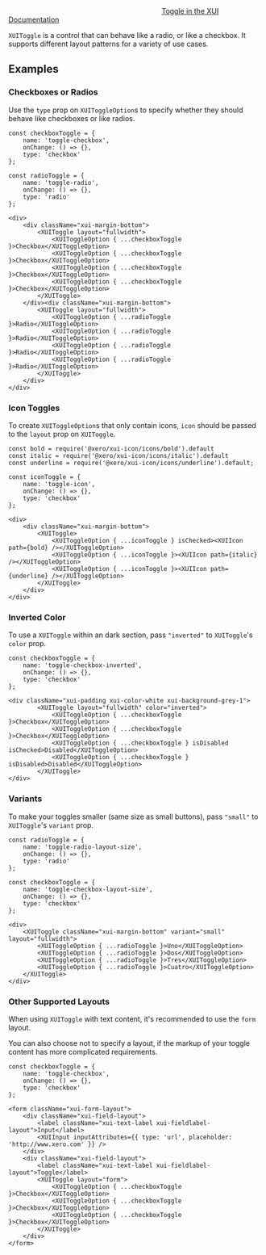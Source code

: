 <div class="xui-margin-vertical">
	<svg focusable="false" class="xui-icon xui-icon-inline xui-icon-large xui-icon-color-blue">
		<use xlink:href="#xui-icon-bookmark" role="presentation"/>
	</svg>
	<a href="../section-building-blocks-toggle.html">Toggle in the XUI Documentation</a>
</div>

`XUIToggle` is a control that can behave like a radio, or like a checkbox. It supports different layout patterns for a variety of use cases.

## Examples

### Checkboxes or Radios

Use the `type` prop on `XUIToggleOption`s to specify whether they should behave like checkboxes or like radios.

```
const checkboxToggle = {
	name: 'toggle-checkbox',
	onChange: () => {},
	type: 'checkbox'
};

const radioToggle = {
	name: 'toggle-radio',
	onChange: () => {},
	type: 'radio'
};

<div>
	<div className="xui-margin-bottom">
		<XUIToggle layout="fullwidth">
			<XUIToggleOption { ...checkboxToggle }>Checkbox</XUIToggleOption>
			<XUIToggleOption { ...checkboxToggle }>Checkbox</XUIToggleOption>
			<XUIToggleOption { ...checkboxToggle }>Checkbox</XUIToggleOption>
			<XUIToggleOption { ...checkboxToggle }>Checkbox</XUIToggleOption>
		</XUIToggle>
	</div><div className="xui-margin-bottom">
		<XUIToggle layout="fullwidth">
			<XUIToggleOption { ...radioToggle }>Radio</XUIToggleOption>
			<XUIToggleOption { ...radioToggle }>Radio</XUIToggleOption>
			<XUIToggleOption { ...radioToggle }>Radio</XUIToggleOption>
			<XUIToggleOption { ...radioToggle }>Radio</XUIToggleOption>
		</XUIToggle>
	</div>
</div>
```

### Icon Toggles

To create `XUIToggleOption`s that only contain icons, `icon` should be passed to the `layout` prop on `XUIToggle`.

```
const bold = require('@xero/xui-icon/icons/bold').default
const italic = require('@xero/xui-icon/icons/italic').default
const underline = require('@xero/xui-icon/icons/underline').default;

const iconToggle = {
	name: 'toggle-icon',
	onChange: () => {},
	type: 'checkbox'
};

<div>
	<div className="xui-margin-bottom">
		<XUIToggle>
			<XUIToggleOption { ...iconToggle } isChecked><XUIIcon path={bold} /></XUIToggleOption>
			<XUIToggleOption { ...iconToggle }><XUIIcon path={italic} /></XUIToggleOption>
			<XUIToggleOption { ...iconToggle }><XUIIcon path={underline} /></XUIToggleOption>
		</XUIToggle>
	</div>
</div>
```

### Inverted Color

To use a `XUIToggle` within an dark section, pass `"inverted"` to `XUIToggle`'s `color` prop.

```
const checkboxToggle = {
	name: 'toggle-checkbox-inverted',
	onChange: () => {},
	type: 'checkbox'
};

<div className="xui-padding xui-color-white xui-background-grey-1">
		<XUIToggle layout="fullwidth" color="inverted">
			<XUIToggleOption { ...checkboxToggle }>Checkbox</XUIToggleOption>
			<XUIToggleOption { ...checkboxToggle }>Checkbox</XUIToggleOption>
			<XUIToggleOption { ...checkboxToggle } isDisabled isChecked>Disabled</XUIToggleOption>
			<XUIToggleOption { ...checkboxToggle } isDisabled>Disabled</XUIToggleOption>
		</XUIToggle>
</div>
```

### Variants

To make your toggles smaller (same size as small buttons), pass `"small"` to `XUIToggle`'s `variant` prop.

```
const radioToggle = {
	name: 'toggle-radio-layout-size',
	onChange: () => {},
	type: 'radio'
};

const checkboxToggle = {
	name: 'toggle-checkbox-layout-size',
	onChange: () => {},
	type: 'checkbox'
};

<div>
	<XUIToggle className="xui-margin-bottom" variant="small" layout="fullwidth">
		<XUIToggleOption { ...radioToggle }>Uno</XUIToggleOption>
		<XUIToggleOption { ...radioToggle }>Dos</XUIToggleOption>
		<XUIToggleOption { ...radioToggle }>Tres</XUIToggleOption>
		<XUIToggleOption { ...radioToggle }>Cuatro</XUIToggleOption>
	</XUIToggle>
</div>
```

### Other Supported Layouts

When using `XUIToggle` with text content, it's recommended to use the `form` layout.

You can also choose not to specify a layout, if the markup of your toggle content has more complicated requirements.

```
const checkboxToggle = {
	name: 'toggle-checkbox',
	onChange: () => {},
	type: 'checkbox'
};

<form className="xui-form-layout">
	<div className="xui-field-layout">
		<label className="xui-text-label xui-fieldlabel-layout">Input</label>
		<XUIInput inputAttributes={{ type: 'url', placeholder: 'http://www.xero.com' }} />
	</div>
	<div className="xui-field-layout">
		<label className="xui-text-label xui-fieldlabel-layout">Toggle</label>
		<XUIToggle layout="form">
			<XUIToggleOption { ...checkboxToggle }>Checkbox</XUIToggleOption>
			<XUIToggleOption { ...checkboxToggle }>Checkbox</XUIToggleOption>
			<XUIToggleOption { ...checkboxToggle }>Checkbox</XUIToggleOption>
		</XUIToggle>
	</div>
</form>

```
